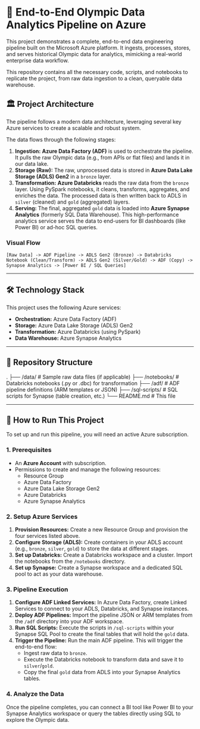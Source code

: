 # 🏅 End-to-End Olympic Data Analytics Pipeline on Azure

This project demonstrates a complete, end-to-end data engineering pipeline built on the Microsoft Azure platform. It ingests, processes, stores, and serves historical Olympic data for analytics, mimicking a real-world enterprise data workflow.

This repository contains all the necessary code, scripts, and notebooks to replicate the project, from raw data ingestion to a clean, queryable data warehouse.

## 🏛️ Project Architecture

The pipeline follows a modern data architecture, leveraging several key Azure services to create a scalable and robust system.

The data flows through the following stages:

1.  **Ingestion:** **Azure Data Factory (ADF)** is used to orchestrate the pipeline. It pulls the raw Olympic data (e.g., from APIs or flat files) and lands it in our data lake.
2.  **Storage (Raw):** The raw, unprocessed data is stored in **Azure Data Lake Storage (ADLS) Gen2** in a `bronze` layer.
3.  **Transformation:** **Azure Databricks** reads the raw data from the `bronze` layer. Using PySpark notebooks, it cleans, transforms, aggregates, and enriches the data. The processed data is then written back to ADLS in `silver` (cleaned) and `gold` (aggregated) layers.
4.  **Serving:** The final, aggregated `gold` data is loaded into **Azure Synapse Analytics** (formerly SQL Data Warehouse). This high-performance analytics service serves the data to end-users for BI dashboards (like Power BI) or ad-hoc SQL queries.

### Visual Flow

`[Raw Data] -> ADF Pipeline -> ADLS Gen2 (Bronze) -> Databricks Notebook (Clean/Transform) -> ADLS Gen2 (Silver/Gold) -> ADF (Copy) -> Synapse Analytics -> [Power BI / SQL Queries]`

---

## 🛠️ Technology Stack

This project uses the following Azure services:

* **Orchestration:** Azure Data Factory (ADF)
* **Storage:** Azure Data Lake Storage (ADLS) Gen2
* **Transformation:** Azure Databricks (using PySpark)
* **Data Warehouse:** Azure Synapse Analytics

---

## 📁 Repository Structure
. ├── /data/ # Sample raw data files (if applicable) ├── /notebooks/ # Databricks notebooks (.py or .dbc) for transformation ├── /adf/ # ADF pipeline definitions (ARM templates or JSON) ├── /sql-scripts/ # SQL scripts for Synapse (table creation, etc.) └── README.md # This file

---

## 🚀 How to Run This Project

To set up and run this pipeline, you will need an active Azure subscription.

### 1. Prerequisites
* An **Azure Account** with subscription.
* Permissions to create and manage the following resources:
    * Resource Group
    * Azure Data Factory
    * Azure Data Lake Storage Gen2
    * Azure Databricks
    * Azure Synapse Analytics

### 2. Setup Azure Services
1.  **Provision Resources:** Create a new Resource Group and provision the four services listed above.
2.  **Configure Storage (ADLS):** Create containers in your ADLS account (e.g., `bronze`, `silver`, `gold`) to store the data at different stages.
3.  **Set up Databricks:** Create a Databricks workspace and a cluster. Import the notebooks from the `/notebooks` directory.
4.  **Set up Synapse:** Create a Synapse workspace and a dedicated SQL pool to act as your data warehouse.

### 3. Pipeline Execution
1.  **Configure ADF Linked Services:** In Azure Data Factory, create Linked Services to connect to your ADLS, Databricks, and Synapse instances.
2.  **Deploy ADF Pipelines:** Import the pipeline JSON or ARM templates from the `/adf` directory into your ADF workspace.
3.  **Run SQL Scripts:** Execute the scripts in `/sql-scripts` within your Synapse SQL Pool to create the final tables that will hold the `gold` data.
4.  **Trigger the Pipeline:** Run the main ADF pipeline. This will trigger the end-to-end flow:
    * Ingest raw data to `bronze`.
    * Execute the Databricks notebook to transform data and save it to `silver`/`gold`.
    * Copy the final `gold` data from ADLS into your Synapse Analytics tables.

### 4. Analyze the Data
Once the pipeline completes, you can connect a BI tool like Power BI to your Synapse Analytics workspace or query the tables directly using SQL to explore the Olympic data.